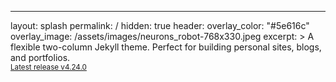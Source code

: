 ---
layout: splash
permalink: /
hidden: true
header:
  overlay_color: "#5e616c"
  overlay_image: /assets/images/neurons_robot-768x330.jpeg
excerpt: >
  A flexible two-column Jekyll theme. Perfect for building personal sites, blogs, and portfolios.<br />
  <small><a href="https://github.com/mmistakes/minimal-mistakes/releases/tag/4.24.0">Latest release v4.24.0</a></small>